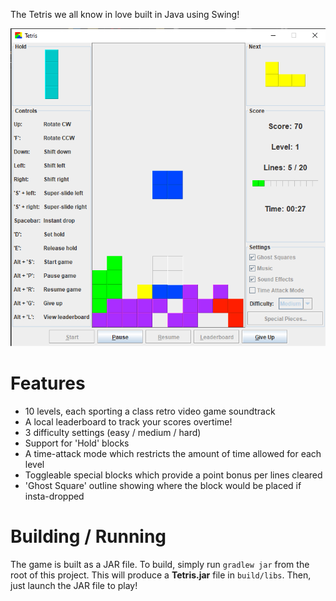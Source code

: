 The Tetris we all know in love built in Java using Swing!

![game screenshot](screenshots/tetris.png)

# Features
- 10 levels, each sporting a class retro video game soundtrack
- A local leaderboard to track your scores overtime!
- 3 difficulty settings (easy / medium / hard)
- Support for 'Hold' blocks
- A time-attack mode which restricts the amount of time allowed for each level
- Toggleable special blocks which provide a point bonus per lines cleared
- 'Ghost Square' outline showing where the block would be placed if insta-dropped

# Building / Running
The game is built as a JAR file. To build, simply run `gradlew jar` from the root of this project.
This will produce a **Tetris.jar** file in `build/libs`. Then, just launch the JAR file to play!